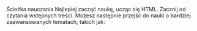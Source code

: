 


Ścieżka nauczania
Najlepiej zacząć naukę, ucząc się HTML. Zacznij od czytania wstępnych treści. Możesz następnie 
przejść do nauki o bardziej zaawansowanych tematach, takich jak:


